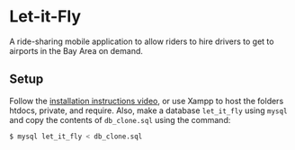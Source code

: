 # Let-it-Fly
A ride-sharing mobile application to allow riders to hire drivers to get to airports in the Bay Area on demand. 

## Setup 
Follow the [installation instructions video](https://www.youtube.com/watch?v=K9O8j0WeHgU), or use Xampp to host the folders htdocs, private, and require.
Also, make a database `let_it_fly` using `mysql` and copy the contents of `db_clone.sql` using the command: 
```sh
$ mysql let_it_fly < db_clone.sql
``` 

